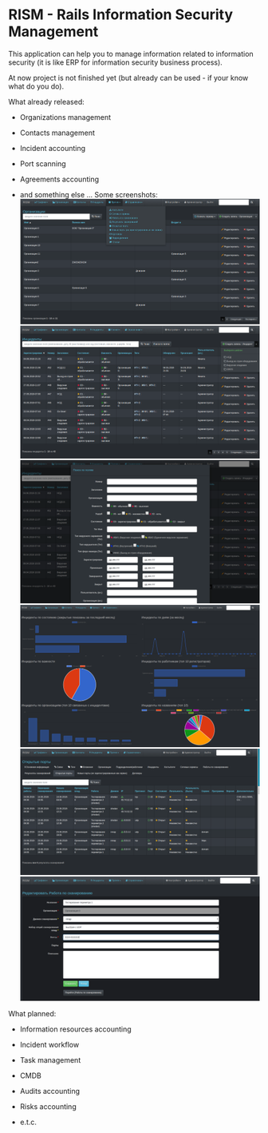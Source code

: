 # RISM - Rails Information Security Management

This application can help you to manage information  related to information security (it is like ERP for information security business process).

At now project is not finished yet (but already can be used - if your know what do you do).

What already released:
* Organizations management

* Contacts management

* Incident accounting

* Port scanning

* Agreements accounting

* and something else ...
Some screenshots:
![](rism1.png)
![](rism2.png)
![](rism3.png)
![](rism4.png)
![](rism7.png)
![](rism8.png)

What planned:

* Information resources accounting

* Incident workflow

* Task management

* CMDB

* Audits accounting

* Risks accounting

* e.t.c.
